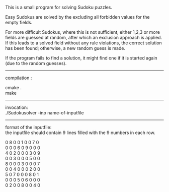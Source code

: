 
This is a small program for solving Sudoku puzzles.

Easy Sudokus are solved by the excluding all forbidden values for 
the empty fields. 

For more difficult Sudokus, where this is not sufficient, 
either 1,2,3 or more fields are guessed at random, after which
an exclusion approach is applied. If this leads to a solved
field without any rule violations, the correct solution
has been found; otherwise, a new random guess is made. 

If the program fails to find a solution, it might find one if
it is started again (due to the random guesses).

------------------------------------------------------------------

compilation :

cmake .\
make

------------------------------------------------------------------

invocation:\
./Sudokusolver -inp name-of-inputfile

------------------------------------------------------------------

format of the inputfile:\
the inputfile should contain 9 lines filled with the 9 numbers in 
each row.


  0 8 0  0 1 0  0 7 0\
  0 0 0  6 0 9  0 0 0\
  4 0 2  0 0 0  3 0 9\
  0 0 3  0 0 0  5 0 0\
  8 0 0  0 3 0  0 0 7\
  0 0 4  0 0 0  2 0 0\
  5 0 7  0 0 0  8 0 1\
  0 0 0  5 0 6  0 0 0\
  0 2 0  0 8 0  0 4 0
